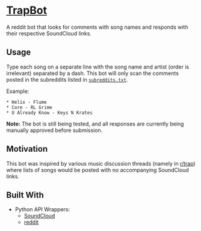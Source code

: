 # [TrapBot](https://www.reddit.com/user/trapscbot?sort=top)

A reddit bot that looks for comments with song names and responds with their
respective SoundCloud links.

## Usage

Type each song on a separate line with the song name and artist (order is
irrelevant) separated by a dash. This bot will only scan the comments posted in
the subreddits listed in [`subreddits.txt`](https://github.com/Kevin-Mok/TrapBot/blob/master/subreddits.txt).

Example:
```
* Helix - Flume
* Core - RL Grime
* U Already Know - Keys N Krates
```
**Note:** The bot is still being tested, and all responses are currently being
manually approved before submission.

## Motivation

This bot was inspired by various music discussion threads (namely
in [r/trap](https://www.reddit.com/r/trap/)) where lists of songs would be
posted with no accompanying SoundCloud links.

## Built With
- Python API Wrappers:
  - [SoundCloud](https://github.com/soundcloud/soundcloud-python)
  - [reddit](https://github.com/praw-dev/praw)
